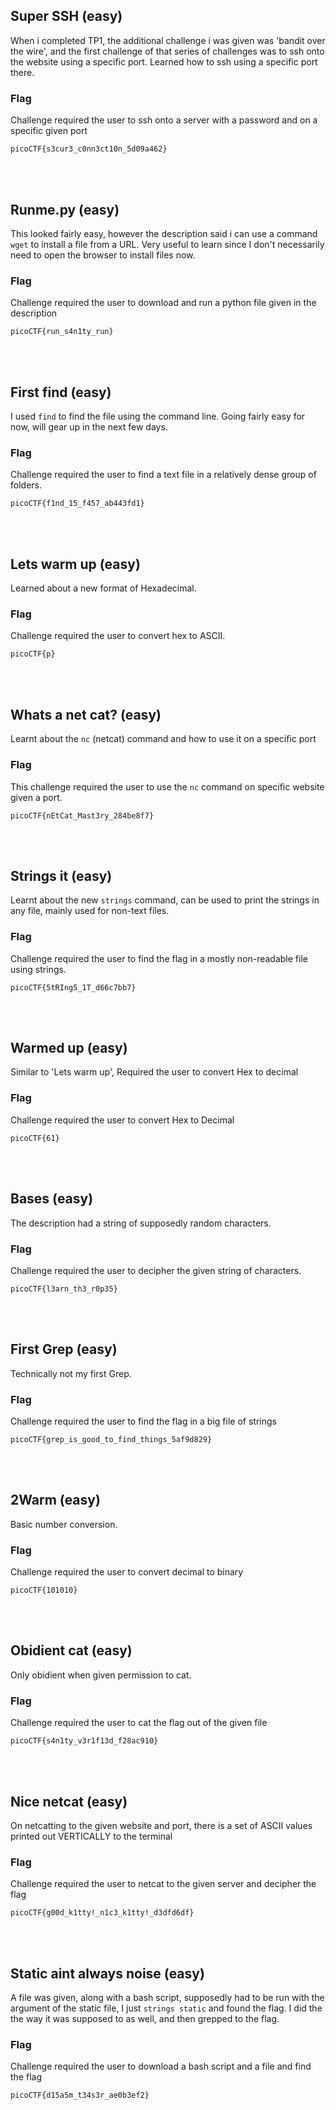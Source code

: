 ## Super SSH (easy)
When i completed TP1, the additional challenge i was given was 'bandit over the wire', and the first challenge of that series of challenges was to ssh onto the website using a specific port. Learned how to ssh using a specific port there.

### Flag
Challenge required the user to ssh onto a server with a password and on a specific given port
```
picoCTF{s3cur3_c0nn3ct10n_5d09a462}
```
<br>
<br>

## Runme.py (easy)
This looked fairly easy, however the description said i can use a command ```wget``` to install a file from a URL. Very useful to learn since I don't necessarily need to open the browser to install files now.

### Flag
Challenge required the user to download and run a python file given in the description
```
picoCTF{run_s4n1ty_run}
```
<br>
<br>

## First find (easy)
I used ```find``` to find the file using the command line. Going fairly easy for now, will gear up in the next few days.

### Flag
Challenge required the user to find a text file in a relatively dense group of folders.
```
picoCTF{f1nd_15_f457_ab443fd1}
```
<br>
<br>

## Lets warm up (easy)
Learned about a new format of Hexadecimal.

### Flag
Challenge required the user to convert hex to ASCII.
```
picoCTF{p}
```
<br>
<br>


## Whats a net cat? (easy)
Learnt about the ```nc``` (netcat) command and how to use it on a specific port
### Flag
This challenge required the user to use the ```nc``` command on  specific website given a port.
```
picoCTF{nEtCat_Mast3ry_284be8f7}
```
<br>
<br>


## Strings it (easy)
Learnt about the new ```strings``` command, can be used to print the strings in any file, mainly used for non-text files.
### Flag
Challenge required the user to find the flag in a mostly non-readable file using strings.
```
picoCTF{5tRIng5_1T_d66c7bb7}
```
<br>
<br>


## Warmed up (easy)
Similar to 'Lets warm up', Required the user to convert Hex to decimal
### Flag
Challenge required the user to convert Hex to Decimal
```
picoCTF{61}
```
<br>
<br>


## Bases (easy)
The description had a string of supposedly random characters.

### Flag
Challenge required the user to decipher the given string of characters.
```
picoCTF{l3arn_th3_r0p35}
```
<br>
<br>


## First Grep (easy)
Technically not my first Grep.
### Flag
Challenge required the user to find the flag in a big file of strings
```
picoCTF{grep_is_good_to_find_things_5af9d829}
```
<br>
<br>


## 2Warm (easy)
Basic number conversion.
### Flag
Challenge required the user to convert decimal to binary
```
picoCTF{101010}
```
<br>
<br>


## Obidient cat (easy)
Only obidient when given permission to cat.

### Flag
Challenge required the user to cat the flag out of the given file
```
picoCTF{s4n1ty_v3r1f13d_f28ac910}
```
<br>
<br>


## Nice netcat (easy)
On netcatting to the given website and port, there is a set of ASCII values printed out VERTICALLY to the terminal

### Flag
Challenge required the user to netcat to the given server and decipher the flag
```
picoCTF{g00d_k1tty!_n1c3_k1tty!_d3dfd6df}
```
<br>
<br>


## Static aint always noise (easy)
A file was given, along with a bash script, supposedly had to be run with the argument of the static file, I just ```strings static``` and found the flag. I did the the way it was supposed to as well, and then grepped to the flag.

### Flag
Challenge required the user to download a bash script and a file and find the flag 
```
picoCTF{d15a5m_t34s3r_ae0b3ef2}
```
<br>
<br>
